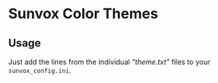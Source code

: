 # Sunvox Color Themes

## Usage

Just add the lines from the individual *"theme.txt"* files to your `sunvox_config.ini`.
